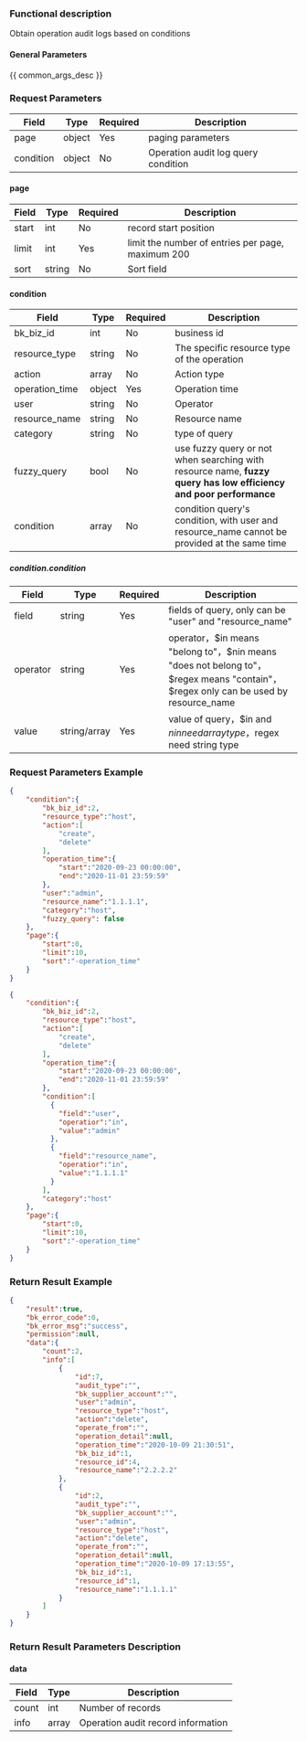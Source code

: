 ### Functional description

 Obtain operation audit logs based on conditions

#### General Parameters

{{ common_args_desc }}

### Request Parameters

| Field | Type | Required | Description |
|---------------------|------------|--------|-----------------------------|
| page | object | Yes | paging parameters |
| condition | object | No | Operation audit log query condition |

#### page

| Field | Type | Required | Description |
|-----------|------------|--------|----------------------|
| start | int | No | record start position |
| limit | int | Yes | limit the number of entries per page, maximum 200 |
| sort | string | No | Sort field |

#### condition

| Field | Type | Required | Description |
|-----------|------------|--------|------------|
| bk_biz_id | int | No | business id |
| resource_type |string | No | The specific resource type of the operation |
| action | array | No | Action type |
| operation_time | object | Yes | Operation time |
| user | string | No | Operator |
| resource_name | string | No | Resource name |
| category | string | No | type of query |
| fuzzy_query    | bool         | No       | use fuzzy query or not when searching with resource name, **fuzzy query has low efficiency and poor performance** |
| condition | array | No | condition query's condition, with user and resource_name cannot be provided at the same time |

##### condition.condition

| Field    | Type         | Required | Description                                                  |
| -------- | ------------ | -------- | ------------------------------------------------------------ |
| field    | string       | Yes      | fields of query, only can be "user" and "resource_name"      |
| operator | string       | Yes      | operator，$in means "belong to"，$nin means "does not belong  to"，$regex means "contain"，$regex only can be used by resource_name |
| value    | string/array | Yes      | value of query，$in and $nin need array type，$regex need string type |

### Request Parameters Example

```json
{
    "condition":{
        "bk_biz_id":2,
        "resource_type":"host",
        "action":[
            "create",
            "delete"
        ],
        "operation_time":{
            "start":"2020-09-23 00:00:00",
            "end":"2020-11-01 23:59:59"
        },
        "user":"admin",
        "resource_name":"1.1.1.1",
        "category":"host",
        "fuzzy_query": false
    },
    "page":{
        "start":0,
        "limit":10,
        "sort":"-operation_time"
    }
}
```

```json
{
    "condition":{
        "bk_biz_id":2,
        "resource_type":"host",
        "action":[
            "create",
            "delete"
        ],
        "operation_time":{
            "start":"2020-09-23 00:00:00",
            "end":"2020-11-01 23:59:59"
        },
      	"condition":[
          {
            "field":"user",
            "operatior":"in",
            "value":"admin"
          },
          {
            "field":"resource_name",
            "operatior":"in",
            "value":"1.1.1.1"
          }
        ],
        "category":"host"
    },
    "page":{
        "start":0,
        "limit":10,
        "sort":"-operation_time"
    }
}
```

### Return Result Example

```json
{
    "result":true,
    "bk_error_code":0,
    "bk_error_msg":"success",
    "permission":null,
    "data":{
        "count":2,
        "info":[
            {
                "id":7,
                "audit_type":"",
                "bk_supplier_account":"",
                "user":"admin",
                "resource_type":"host",
                "action":"delete",
                "operate_from":"",
                "operation_detail":null,
                "operation_time":"2020-10-09 21:30:51",
                "bk_biz_id":1,
                "resource_id":4,
                "resource_name":"2.2.2.2"
            },
            {
                "id":2,
                "audit_type":"",
                "bk_supplier_account":"",
                "user":"admin",
                "resource_type":"host",
                "action":"delete",
                "operate_from":"",
                "operation_detail":null,
                "operation_time":"2020-10-09 17:13:55",
                "bk_biz_id":1,
                "resource_id":1,
                "resource_name":"1.1.1.1"
            }
        ]
    }
}
```

### Return Result Parameters Description

#### data

| Field | Type | Description |
|-----------|-----------|--------------|
| count | int | Number of records |
| info | array | Operation audit record information |
